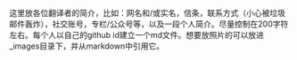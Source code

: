这里放各位翻译者的简介，比如：网名和/或实名，信条，联系方式（小心被垃圾邮件轰炸），社交账号，专栏/公众号等，以及一段个人简介。尽量控制在200字符左右。每个人以自己的github id建立一个md文件。想要放照片的可以放进_images目录下，并从markdown中引用它。